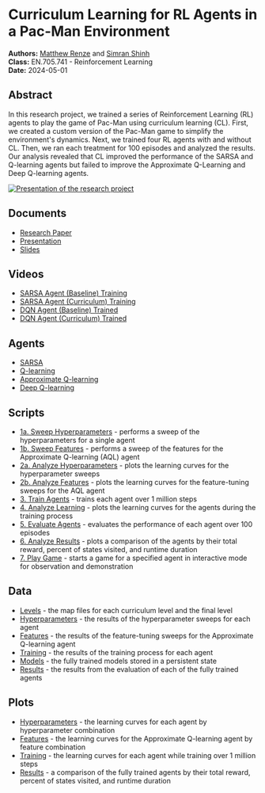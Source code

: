 # Curriculum Learning for RL Agents in a Pac-Man Environment

**Authors:** [Matthew Renze](https://matthewrenze.com) and [Simran Shinh](https://www.linkedin.com/in/simran-shinh/)  
**Class:** EN.705.741 - Reinforcement Learning    
**Date:** 2024-05-01

## Abstract
In this research project, we trained a series of Reinforcement Learning (RL) agents to play the game of Pac-Man using curriculum learning (CL). First, we created a custom version of the Pac-Man game to simplify the environment's dynamics. Next, we trained four RL agents with and without CL. Then, we ran each treatment for 100 episodes and analyzed the results. Our analysis revealed that CL improved the performance of the SARSA and Q-learning agents but failed to improve the Approximate Q-Learning and Deep Q-learning agents.

[![Presentation of the research project](https://img.youtube.com/vi/zIPDyFPdlvc/0.jpg)](https://youtu.be/zIPDyFPdlvc "Click to view on YouTube")


## Documents
 - [Research Paper](documents/paper.pdf)
 - [Presentation](https://youtu.be/zIPDyFPdlvc)
 - [Slides](documents/slides.pdf)

## Videos
 - [SARSA Agent (Baseline) Training](https://youtu.be/dvnmwI5lv2c)
 - [SARSA Agent (Curriculum) Training](https://youtu.be/f4liah7wjIY)
 - [DQN Agent (Baseline) Trained](https://youtu.be/enzh485xQU4)
 - [DQN Agent (Curriculum) Trained](https://youtu.be/sqqRLXfCOGA)

## Agents
 - [SARSA](source/agents/sarsa_agent.py)
 - [Q-learning](source/agents/q_learning_agent.py)
 - [Approximate Q-learning](source/agents/approximate_q_learning_agent.py)
 - [Deep Q-learning](source/agents/deep_q_learning_agent.py)

## Scripts
 - [1a. Sweep Hyperparameters](source/1a_sweep_hyperparameters.py) - performs a sweep of the hyperparameters for a single agent
 - [1b. Sweep Features](source/1b_sweep_features.py) - performs a sweep of the features for the Approximate Q-learning (AQL) agent
 - [2a. Analyze Hyperparameters](source/2a_analyze_hyperparameters.py) - plots the learning curves for the hyperparameter sweeps
 - [2b. Analyze Features](source/2b_analyze_features.py) - plots the learning curves for the feature-tuning sweeps for the AQL agent
 - [3. Train Agents](source/3_train_agents.py) - trains each agent over 1 million steps
 - [4. Analyze Learning](source/4_analyze_learning.py) - plots the learning curves for the agents during the training process
 - [5. Evaluate Agents](source/5_evaluate_agents.py) - evaluates the performance of each agent over 100 episodes
 - [6. Analyze Results](source/6_analyze_results.py) - plots a comparison of the agents by their total reward, percent of states visited, and runtime duration
 - [7. Play Game](source/7_play_game.py) - starts a game for a specified agent in interactive mode for observation and demonstration

## Data
 - [Levels](data/levels/) - the map files for each curriculum level and the final level
 - [Hyperparameters](data/hyperparameters/) - the results of the hyperparameter sweeps for each agent
 - [Features](data/features/) - the results of the feature-tuning sweeps for the Approximate Q-learning agent
 - [Training](data/training/) - the results of the training process for each agent
 - [Models](data/models/) - the fully trained models stored in a persistent state
 - [Results](data/results/) - the results from the evaluation of each of the fully trained agents
 
 ## Plots
  - [Hyperparameters](data/plots/hyperparameters/) - the learning curves for each agent by hyperparameter combination
  - [Features](data/plots/features/) - the learning curves for the Approximate Q-learning agent by feature combination
  - [Training](data/plots/training/) - the learning curves for each agent while training over 1 million steps
  - [Results](data/plots/results/) - a comparison of the fully trained agents by their total reward, percent of states visited, and runtime duration
